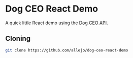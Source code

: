 # Dog CEO React Demo

A quick little React demo using the [Dog CEO API](https://dog.ceo/dog-api/documentation/).

## Cloning

```bash
git clone https://github.com/allejo/dog-ceo-react-demo
```
